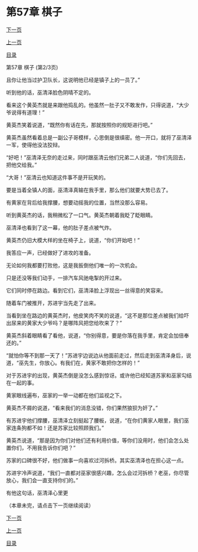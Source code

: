 <h1>第57章   棋子</h1>
            <div><p><a href="./170_%E7%AC%AC57%E7%AB%A0_%E6%A3%8B%E5%AD%90.md">下一页</a></p><p><a href="./168_%E7%AC%AC57%E7%AB%A0_%E6%A3%8B%E5%AD%90.md">上一页</a></p><p><a href="../">目录</a></p></div>
            <div><p>第57章   棋子 (第2/3页)</p><p>且你让他当过护卫队长，这说明他已经是镇子上的一员了。”</p><p>听到他的话，巫清泽脸色阴晴不定的。</p><p>看来这个黄英杰就是来跟他捣乱的。他虽然一肚子又不敢发作，只得说道，“大少爷说得有道理！”</p><p>黄英杰笑着说道，“既然你有话在先，那就按照你的规矩进行吧。”</p><p>黄英杰虽然看着总是一副公子哥模样，心思倒是很缜密。他一开口，就将了巫清泽一军，使得他没法狡辩。</p><p>“好吧！”巫清泽无奈的走过来，同时跟巫清云他们兄弟二人说道，“你们先回去，把他交给我。”</p><p>“大哥！”巫清云也知道这件事不是开玩笑的。</p><p>要是当着全镇人的面，巫清泽真输在我手里，那么他们就要大势已去了。</p><p>有黄家在背后给我撑腰，想要动摇我的位置，当然没那么容易。</p><p>听到黄英杰的话，我稍微松了一口气。黄英杰朝着我眨了眨眼睛。</p><p>巫清泽也看到了这一幕，他的肚子差点被气炸。</p><p>黄英杰仍旧大模大样的坐在椅子上，说道，“你们开始吧！”</p><p>我答应一声，已经做好了进攻的准备。</p><p>无论如何我都要打败他，这是我扳倒他们唯一的一次机会。</p><p>只是还没等我们动手，一排汽车风驰电掣的开过来。</p><p>它们同时停在路边。看到它们，巫清泽脸上浮现出一丝得意的笑容来。</p><p>随着车门被推开，苏进宇当先走了出来。</p><p>当看到坐在路边的黄英杰时，他皮笑肉不笑的说道，“这不是那位差点被我们给吓出尿来的黄家大少爷吗？是哪阵风把您给吹来了？”</p><p>黄英杰斜着眼睛看了看他，说道，“你别得意，要是你落在我手里，肯定会加倍奉还的。”</p><p>“就怕你等不到那一天了！”苏进宇边说边从他面前走过，然后走到巫清泽身后，说道，“巫先生，你放心。有我们在，黄家不敢把你怎样的！”</p><p>对于苏进宇的出现，黄英杰倒是没怎么感到惊讶。或许他已经知道苏家和巫家勾结在一起的事。</p><p>黄家眼线遍布，巫家的一举一动都在他们监视之下。</p><p>黄英杰不屑的说道，“看来我们的消息没错，你们果然狼狈为奸了。”</p><p>有苏进宇他们撑腰，巫清泽立刻挺起了腰板，说道，“在你们黄家人眼里，我们巫家连条狗都不如！还是苏家比较照顾我们。”</p><p>黄英杰说道，“那是因为你们对他们还有利用价值，等你们没用时，他们会怎么处置你们，不用我告诉你们吧？”</p><p>苏家的口碑很不好，他们做事一向喜欢过河拆桥。其实巫清泽也在担心这一点。</p><p>苏进宇冷声说道，“我们一直都对巫家很感兴趣，怎么会过河拆桥？老巫，你尽管放心，我们会一直支持你们的。”</p><p>有他这句话，巫清泽心里更</p><p>（本章未完，请点击下一页继续阅读）</p></div>
            <div><p><a href="./170_%E7%AC%AC57%E7%AB%A0_%E6%A3%8B%E5%AD%90.md">下一页</a></p><p><a href="./168_%E7%AC%AC57%E7%AB%A0_%E6%A3%8B%E5%AD%90.md">上一页</a></p><p><a href="../">目录</a></p></div>